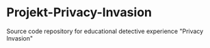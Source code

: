 # Projekt-Privacy-Invasion
Source code repository for educational detective experience "Privacy Invasion"
